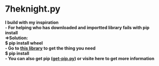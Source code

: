 # 7heknight.py
<p><strong>I build with my inspiration<strong><br>
- For helping who has downloaded and importted library fails with pip install<br>
<strong>=>Solution:<strong><br>
<a stype='margin-left:20'>$ pip install wheel</a><br>
- Go to <a href='https://www.lfd.uci.edu/~gohlke/pythonlibs/'>this library</a> to get the thing you need<br>
<a stype='margin-left:20'>$ pip install <Downloaded_Wheel_File></a><br>
- You can also get pip (<a href='https://github.com/7heKnight/7heknight.py/blob/main/get-pip.py'>get-pip.py</a>) or visite here to get more information</p>
